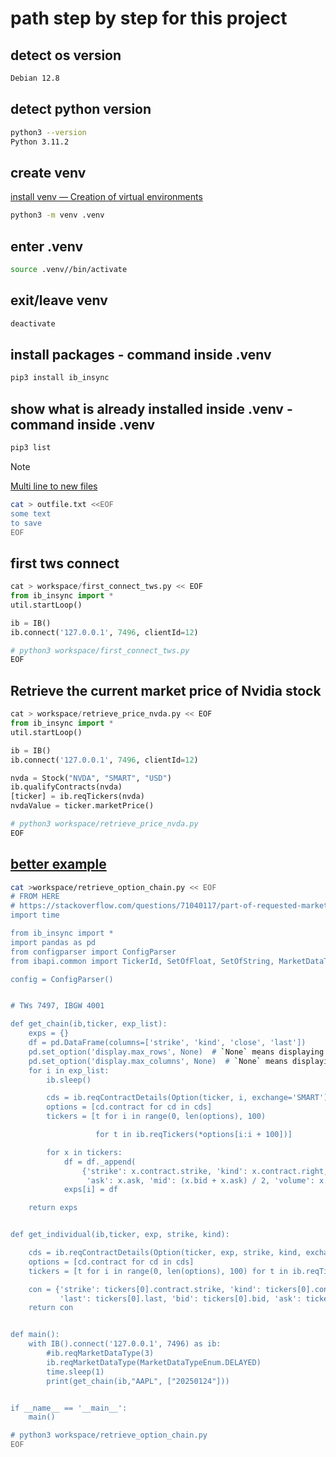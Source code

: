 # path step by step for this project

## detect os version

```bash
Debian 12.8 
```

## detect python version


```bash
python3 --version
Python 3.11.2
```


## create venv

[install venv — Creation of virtual environments](https://docs.python.org/3/library/venv.html)

```bash
python3 -m venv .venv
```

## enter .venv

```bash
source .venv//bin/activate
```

## exit/leave venv

```bash
deactivate
```

## install packages - command  inside .venv

```bash
pip3 install ib_insync
```

## show what is already installed inside .venv - command inside .venv

```bash
pip3 list
```


> [!NOTE]
> [Multi line to new files](https://stackoverflow.com/questions/17115664/can-linux-cat-command-be-used-for-writing-text-to-file/57051604#57051604)
>
>```bash
>cat > outfile.txt <<EOF
>some text
>to save
>EOF
>```


## first tws connect

```python
cat > workspace/first_connect_tws.py << EOF
from ib_insync import *
util.startLoop()

ib = IB()
ib.connect('127.0.0.1', 7496, clientId=12)

# python3 workspace/first_connect_tws.py 
EOF
```

## Retrieve the current market price of Nvidia stock

```python
cat > workspace/retrieve_price_nvda.py << EOF
from ib_insync import *
util.startLoop()

ib = IB()
ib.connect('127.0.0.1', 7496, clientId=12)

nvda = Stock("NVDA", "SMART", "USD")
ib.qualifyContracts(nvda)
[ticker] = ib.reqTickers(nvda)
nvdaValue = ticker.marketPrice()

# python3 workspace/retrieve_price_nvda.py
EOF
```

## [better example](https://stackoverflow.com/questions/71040117/part-of-requested-market-data-is-not-subscribed-ib-insync)
```bash
cat >workspace/retrieve_option_chain.py << EOF
# FROM HERE
# https://stackoverflow.com/questions/71040117/part-of-requested-market-data-is-not-subscribed-ib-insync
import time

from ib_insync import *
import pandas as pd
from configparser import ConfigParser
from ibapi.common import TickerId, SetOfFloat, SetOfString, MarketDataTypeEnum

config = ConfigParser()


# TWs 7497, IBGW 4001

def get_chain(ib,ticker, exp_list):
    exps = {}
    df = pd.DataFrame(columns=['strike', 'kind', 'close', 'last'])
    pd.set_option('display.max_rows', None)  # `None` means displaying all rows
    pd.set_option('display.max_columns', None)  # `None` means displaying all columns
    for i in exp_list:
        ib.sleep()

        cds = ib.reqContractDetails(Option(ticker, i, exchange='SMART'))
        options = [cd.contract for cd in cds]
        tickers = [t for i in range(0, len(options), 100)

                   for t in ib.reqTickers(*options[i:i + 100])]

        for x in tickers:
            df = df._append(
                {'strike': x.contract.strike, 'kind': x.contract.right, 'close': x.close, 'last': x.last, 'bid': x.bid,
                 'ask': x.ask, 'mid': (x.bid + x.ask) / 2, 'volume': x.volume}, ignore_index=True)
            exps[i] = df

    return exps


def get_individual(ib,ticker, exp, strike, kind):

    cds = ib.reqContractDetails(Option(ticker, exp, strike, kind, exchange='SMART'))
    options = [cd.contract for cd in cds]
    tickers = [t for i in range(0, len(options), 100) for t in ib.reqTickers(*options[i:i + 100])]

    con = {'strike': tickers[0].contract.strike, 'kind': tickers[0].contract.right, 'close': tickers[0].close,
           'last': tickers[0].last, 'bid': tickers[0].bid, 'ask': tickers[0].ask, 'volume': tickers[0].volume}
    return con


def main():
    with IB().connect('127.0.0.1', 7496) as ib:
        #ib.reqMarketDataType(3)
        ib.reqMarketDataType(MarketDataTypeEnum.DELAYED)
        time.sleep(1)
        print(get_chain(ib,"AAPL", ["20250124"]))


if __name__ == '__main__':
    main()

# python3 workspace/retrieve_option_chain.py
EOF
```
